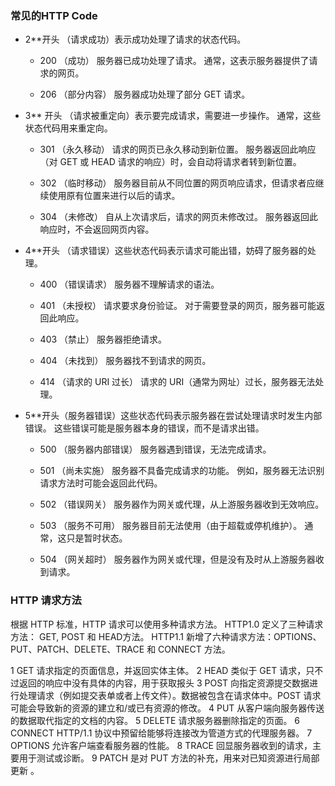 ### 常见的HTTP Code

+ 2**开头 （请求成功）表示成功处理了请求的状态代码。

  - 200 （成功） 服务器已成功处理了请求。 通常，这表示服务器提供了请求的网页。

  - 206 （部分内容） 服务器成功处理了部分 GET 请求。

+ 3** 开头 （请求被重定向）表示要完成请求，需要进一步操作。 通常，这些状态代码用来重定向。

  - 301 （永久移动） 请求的网页已永久移动到新位置。 服务器返回此响应（对 GET 或 HEAD 请求的响应）时，会自动将请求者转到新位置。

  - 302 （临时移动） 服务器目前从不同位置的网页响应请求，但请求者应继续使用原有位置来进行以后的请求。

  - 304 （未修改） 自从上次请求后，请求的网页未修改过。 服务器返回此响应时，不会返回网页内容。

+ 4**开头 （请求错误）这些状态代码表示请求可能出错，妨碍了服务器的处理。

  - 400 （错误请求） 服务器不理解请求的语法。

  - 401 （未授权） 请求要求身份验证。 对于需要登录的网页，服务器可能返回此响应。

  - 403 （禁止） 服务器拒绝请求。

  - 404 （未找到） 服务器找不到请求的网页。

  - 414 （请求的 URI 过长） 请求的 URI（通常为网址）过长，服务器无法处理。


+ 5**开头（服务器错误）这些状态代码表示服务器在尝试处理请求时发生内部错误。 这些错误可能是服务器本身的错误，而不是请求出错。
 
  - 500 （服务器内部错误） 服务器遇到错误，无法完成请求。

  - 501 （尚未实施） 服务器不具备完成请求的功能。 例如，服务器无法识别请求方法时可能会返回此代码。

  - 502 （错误网关） 服务器作为网关或代理，从上游服务器收到无效响应。

  - 503 （服务不可用） 服务器目前无法使用（由于超载或停机维护）。 通常，这只是暂时状态。

  - 504 （网关超时） 服务器作为网关或代理，但是没有及时从上游服务器收到请求。

### HTTP 请求方法

根据 HTTP 标准，HTTP 请求可以使用多种请求方法。
HTTP1.0 定义了三种请求方法： GET, POST 和 HEAD方法。
HTTP1.1 新增了六种请求方法：OPTIONS、PUT、PATCH、DELETE、TRACE 和 CONNECT 方法。

1	GET	请求指定的页面信息，并返回实体主体。
2	HEAD	类似于 GET 请求，只不过返回的响应中没有具体的内容，用于获取报头
3	POST	向指定资源提交数据进行处理请求（例如提交表单或者上传文件）。数据被包含在请求体中。POST 请求可能会导致新的资源的建立和/或已有资源的修改。
4	PUT	从客户端向服务器传送的数据取代指定的文档的内容。
5	DELETE	请求服务器删除指定的页面。
6	CONNECT	HTTP/1.1 协议中预留给能够将连接改为管道方式的代理服务器。
7	OPTIONS	允许客户端查看服务器的性能。
8	TRACE	回显服务器收到的请求，主要用于测试或诊断。
9	PATCH	是对 PUT 方法的补充，用来对已知资源进行局部更新 。
